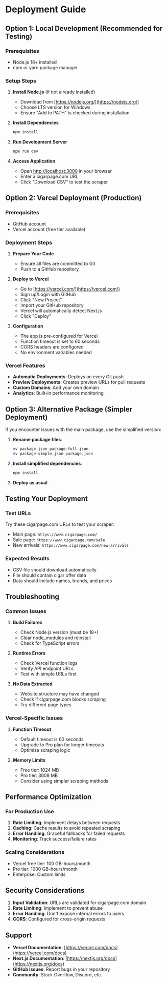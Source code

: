 # Deployment Guide

## Option 1: Local Development (Recommended for Testing)

### Prerequisites
- Node.js 18+ installed
- npm or yarn package manager

### Setup Steps
1. **Install Node.js** (if not already installed)
   - Download from [https://nodejs.org/](https://nodejs.org/)
   - Choose LTS version for Windows
   - Ensure "Add to PATH" is checked during installation

2. **Install Dependencies**
   ```bash
   npm install
   ```

3. **Run Development Server**
   ```bash
   npm run dev
   ```

4. **Access Application**
   - Open [http://localhost:3000](http://localhost:3000) in your browser
   - Enter a cigarpage.com URL
   - Click "Download CSV" to test the scraper

## Option 2: Vercel Deployment (Production)

### Prerequisites
- GitHub account
- Vercel account (free tier available)

### Deployment Steps

1. **Prepare Your Code**
   - Ensure all files are committed to Git
   - Push to a GitHub repository

2. **Deploy to Vercel**
   - Go to [https://vercel.com/](https://vercel.com/)
   - Sign up/Login with GitHub
   - Click "New Project"
   - Import your GitHub repository
   - Vercel will automatically detect Next.js
   - Click "Deploy"

3. **Configuration**
   - The app is pre-configured for Vercel
   - Function timeout is set to 60 seconds
   - CORS headers are configured
   - No environment variables needed

### Vercel Features
- **Automatic Deployments**: Deploys on every Git push
- **Preview Deployments**: Creates preview URLs for pull requests
- **Custom Domains**: Add your own domain
- **Analytics**: Built-in performance monitoring

## Option 3: Alternative Package (Simpler Deployment)

If you encounter issues with the main package, use the simplified version:

1. **Rename package files**:
   ```bash
   mv package.json package-full.json
   mv package-simple.json package.json
   ```

2. **Install simplified dependencies**:
   ```bash
   npm install
   ```

3. **Deploy as usual**

## Testing Your Deployment

### Test URLs
Try these cigarpage.com URLs to test your scraper:
- Main page: `https://www.cigarpage.com/`
- Sale page: `https://www.cigarpage.com/sale`
- New arrivals: `https://www.cigarpage.com/new-arrivals`

### Expected Results
- CSV file should download automatically
- File should contain cigar offer data
- Data should include names, brands, and prices

## Troubleshooting

### Common Issues

1. **Build Failures**
   - Check Node.js version (must be 18+)
   - Clear node_modules and reinstall
   - Check for TypeScript errors

2. **Runtime Errors**
   - Check Vercel function logs
   - Verify API endpoint URLs
   - Test with simple URLs first

3. **No Data Extracted**
   - Website structure may have changed
   - Check if cigarpage.com blocks scraping
   - Try different page types

### Vercel-Specific Issues

1. **Function Timeout**
   - Default timeout is 60 seconds
   - Upgrade to Pro plan for longer timeouts
   - Optimize scraping logic

2. **Memory Limits**
   - Free tier: 1024 MB
   - Pro tier: 3008 MB
   - Consider using simpler scraping methods

## Performance Optimization

### For Production Use
1. **Rate Limiting**: Implement delays between requests
2. **Caching**: Cache results to avoid repeated scraping
3. **Error Handling**: Graceful fallbacks for failed requests
4. **Monitoring**: Track success/failure rates

### Scaling Considerations
- Vercel free tier: 100 GB-hours/month
- Pro tier: 1000 GB-hours/month
- Enterprise: Custom limits

## Security Considerations

1. **Input Validation**: URLs are validated for cigarpage.com domain
2. **Rate Limiting**: Implement to prevent abuse
3. **Error Handling**: Don't expose internal errors to users
4. **CORS**: Configured for cross-origin requests

## Support

- **Vercel Documentation**: [https://vercel.com/docs](https://vercel.com/docs)
- **Next.js Documentation**: [https://nextjs.org/docs](https://nextjs.org/docs)
- **GitHub Issues**: Report bugs in your repository
- **Community**: Stack Overflow, Discord, etc.
